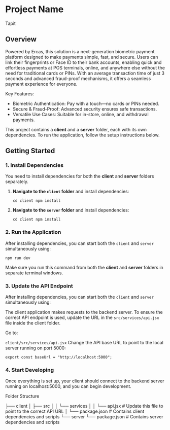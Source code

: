 # Project Name

Tapit

## Overview

Powered by Ercas, this solution is a next-generation biometric payment platform designed to make payments simple, fast, and secure. Users can link their fingerprints or Face ID to their bank accounts, enabling quick and effortless payments at POS terminals, online, and anywhere else without the need for traditional cards or PINs. With an average transaction time of just 3 seconds and advanced fraud-proof mechanisms, it offers a seamless payment experience for everyone.

Key Features:

- Biometric Authentication: Pay with a touch—no cards or PINs needed.
- Secure & Fraud-Proof: Advanced security ensures safe transactions.
- Versatile Use Cases: Suitable for in-store, online, and withdrawal payments.

This project contains a **client** and a **server** folder, each with its own dependencies. To run the application, follow the setup instructions below.

## Getting Started

### 1. Install Dependencies

You need to install dependencies for both the **client** and **server** folders separately.

1. **Navigate to the `client` folder** and install dependencies:

   `cd client
npm install`

2. **Navigate to the `server` folder** and install dependencies:

   `cd client
npm install`

### 2. Run the Application

After installing dependencies, you can start both the `client` and `server` simultaneously using:

`npm run dev`

Make sure you run this command from both the **client** and **server** folders in separate terminal windows.

### 3. Update the API Endpoint

After installing dependencies, you can start both the `client` and `server` simultaneously using:

The client application makes requests to the backend server. To ensure the correct API endpoint is used, update the URL in the `src/services/api.jsx` file inside the client folder.

Go to:

`client/src/services/api.jsx`
Change the API base URL to point to the local server running on port 5000:

`export const baseUrl = "http://localhost:5000";`

### 4. Start Developing

Once everything is set up, your client should connect to the backend server running on localhost:5000, and you can begin development.

Folder Structure

├── client
│ ├── src
│ │ └── services
│ │ └── api.jsx # Update this file to point to the correct API URL
│ └── package.json # Contains client dependencies and scripts
└── server
└── package.json # Contains server dependencies and scripts
